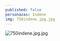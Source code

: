 ```yaml
---
published: false
personazas: Indėnė
img: 750indene.jpg.jpg
---
```

![750indene.jpg.jpg]({{site.baseurl}}/img/personazai/750indene.jpg.jpg)
